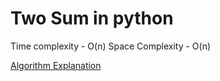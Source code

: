 # Two Sum in python

Time complexity - O(n) 
Space Complexity - O(n)


[Algorithm Explanation](https://www.geeksforgeeks.org/two-pointers-technique/)